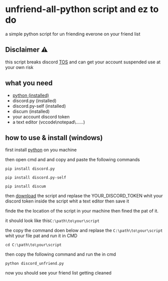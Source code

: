 # unfriend-all-python script and ez to do 
 a simple python script for un friending everone on your friend list 

## Disclaimer ⚠

this script breaks discord <a href="https://discord.com/terms">TOS</a> and can get your account suspended use at your own risk

## what you need
<ul>

  <li><a href="https://www.python.org/downloads/">python  (installed)</a></li>

  <li>discord.py (installed) </li>

  <li>discord.py-self (installed)</li>

  <li>discum (installed)</li>

  <li>your account discord token</li>

  <li>a text editor (vccode\notepad\......) </li>

</ul>

## how to use & install (windows)

first install <a href="https://www.python.org/downloads/">python</a> on you machine 

then open cmd and and copy and paste the following commands
```
pip install discord.py

pip install discord.py-self

pip install discum
```
then <a href="discord_unfriend.py">download</a> the script and replase the YOUR_DISCORD_TOKEN whit your discord token inside the script whit a text editor then save it

finde the the location of the script in your machine then fined the pat of it.

it should look like this```C:\path\to\your\script```

the copy the command doen below and replase the ```C:\path\to\your\script``` whit your file pat and run it in CMD
```
cd C:\path\to\your\script
```
then copy the following command and run the in cmd 
```
python discord_unfriend.py
```
now you should see your friend list getting cleaned

